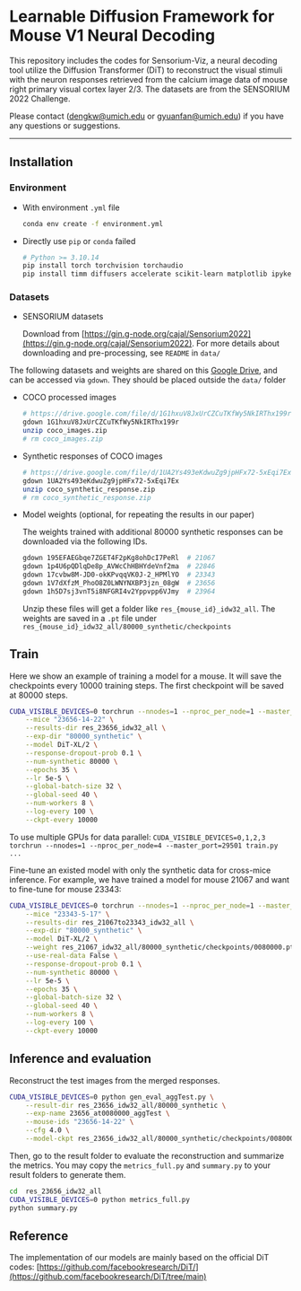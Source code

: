 
# Learnable Diffusion Framework for Mouse V1 Neural Decoding

This repository includes the codes for Sensorium-Viz, a neural decoding tool utilize the Diffusion Transformer (DiT) to reconstruct the visual stimuli with the neuron responses retrieved from the calcium image data of mouse right primary visual cortex layer 2/3. The datasets are from the SENSORIUM 2022 Challenge.

Please contact ([dengkw@umich.edu](mailto:dengkw@umich.edu) or [gyuanfan@umich.edu](mailto:gyuanfan@umich.edu)) if you have any questions or suggestions.

---

## Installation

### Environment

- With environment `.yml` file

    ```bash
    conda env create -f environment.yml
    ```

- Directly use `pip` or `conda` failed

    ```bash
    # Python >= 3.10.14
    pip install torch torchvision torchaudio
    pip install timm diffusers accelerate scikit-learn matplotlib ipykernel torchmetrics einops tqdm seaborn scikit-image gdown
    ```

### Datasets

- SENSORIUM datasets

    Download from [https://gin.g-node.org/cajal/Sensorium2022](https://gin.g-node.org/cajal/Sensorium2022). For more details about downloading and pre-processing, see `README` in `data/`

  
The following datasets and weights are shared on this [Google Drive](https://drive.google.com/drive/folders/1GbJ7V2AzVezKW3U0lwhrKYaeQni2ntef), and can be accessed via `gdown`. They should be placed outside the `data/` folder

- COCO processed images

    ```bash
    # https://drive.google.com/file/d/1G1hxuV8JxUrCZCuTKfWy5NkIRThx199r
    gdown 1G1hxuV8JxUrCZCuTKfWy5NkIRThx199r
    unzip coco_images.zip
    # rm coco_images.zip
    ```

- Synthetic responses of COCO images

    ```bash
    # https://drive.google.com/file/d/1UA2Ys493eKdwuZg9jpHFx72-5xEqi7Ex
    gdown 1UA2Ys493eKdwuZg9jpHFx72-5xEqi7Ex
    unzip coco_synthetic_response.zip
    # rm coco_synthetic_response.zip
    ```

- Model weights (optional, for repeating the results in our paper)

    The weights trained with additional 80000 synthetic responses can be downloaded via the following IDs. 

    ```bash
    gdown 195EFAEGbqe7ZGET4F2pKg8ohDcI7PeRl  # 21067
    gdown 1p4U6pQDlqDe8p_AVWcChHBHYdeVnf2ma  # 22846
    gdown 17cvbw8M-JD0-okKPvqqVK0J-2_HPMlYO  # 23343
    gdown 1V7dXfzM_PhoO8Z0LWNYNXBP3jzn_08gW  # 23656
    gdown 1h5D7sj3vnT5i8NFGRI4v2Yppvpp6VJmy  # 23964
    ```

    Unzip these files will get a folder like `res_{mouse_id}_idw32_all`. The weights are saved in a `.pt` file under `res_{mouse_id}_idw32_all/80000_synthetic/checkpoints`

## Train

Here we show an example of training a model for a mouse. It will save the checkpoints every 10000 training steps. The first checkpoint will be saved at 80000 steps.

```bash
CUDA_VISIBLE_DEVICES=0 torchrun --nnodes=1 --nproc_per_node=1 --master_port=29501 train.py \
    --mice "23656-14-22" \
    --results-dir res_23656_idw32_all \
    --exp-dir "80000_synthetic" \
    --model DiT-XL/2 \
    --response-dropout-prob 0.1 \
    --num-synthetic 80000 \
    --epochs 35 \
    --lr 5e-5 \
    --global-batch-size 32 \
    --global-seed 40 \
    --num-workers 8 \
    --log-every 100 \
    --ckpt-every 10000
```

To use multiple GPUs for data parallel:
`CUDA_VISIBLE_DEVICES=0,1,2,3 torchrun --nnodes=1 --nproc_per_node=4 --master_port=29501 train.py ...`

Fine-tune an existed model with only the synthetic data for cross-mice inference. For example, we have trained a model for mouse 21067 and want to fine-tune for mouse 23343:

```bash
CUDA_VISIBLE_DEVICES=0 torchrun --nnodes=1 --nproc_per_node=1 --master_port=29501 train.py \
    --mice "23343-5-17" \
    --results-dir res_21067to23343_idw32_all \
    --exp-dir "80000_synthetic" \
    --model DiT-XL/2 \
    --weight res_21067_idw32_all/80000_synthetic/checkpoints/0080000.pt \
    --use-real-data False \
    --response-dropout-prob 0.1 \
    --num-synthetic 80000 \
    --lr 5e-5 \
    --epochs 35 \
    --global-batch-size 32 \
    --global-seed 40 \
    --num-workers 8 \
    --log-every 100 \
    --ckpt-every 10000
```

## Inference and evaluation

Reconstruct the test images from the merged responses.

```bash
CUDA_VISIBLE_DEVICES=0 python gen_eval_aggTest.py \
    --result-dir res_23656_idw32_all/80000_synthetic \
    --exp-name 23656_at0080000_aggTest \
    --mouse-ids "23656-14-22" \
    --cfg 4.0 \
    --model-ckpt res_23656_idw32_all/80000_synthetic/checkpoints/0080000.pt
```

Then, go to the result folder to evaluate the reconstruction and summarize the metrics. You may copy the `metrics_full.py` and `summary.py` to your result folders to generate them.

```bash
cd  res_23656_idw32_all
CUDA_VISIBLE_DEVICES=0 python metrics_full.py
python summary.py
```

## Reference
The implementation of our models are mainly based on the official DiT codes: [https://github.com/facebookresearch/DiT/](https://github.com/facebookresearch/DiT/tree/main)